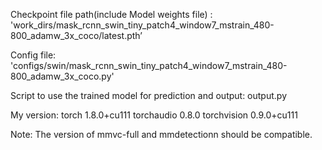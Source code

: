 Checkpoint file path(include Model weights file) : 
'work_dirs/mask_rcnn_swin_tiny_patch4_window7_mstrain_480-800_adamw_3x_coco/latest.pth’

Config file:
'configs/swin/mask_rcnn_swin_tiny_patch4_window7_mstrain_480-800_adamw_3x_coco.py'

Script to use the trained model for prediction and output: output.py

My version:
torch                         1.8.0+cu111
torchaudio                    0.8.0
torchvision                   0.9.0+cu111

Note: 
The version of mmvc-full and mmdetectionn should be compatible.

